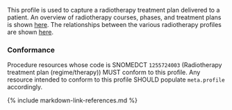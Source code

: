 This profile is used to capture a radiotherapy treatment plan delivered to a patient. An overview of radiotherapy courses, phases, and treatment plans is shown [here](overview.html#codex-rt-resource-profiles). The relationships between the various radiotherapy profiles are shown [here](overview.html#relationships-between-profiles).

### Conformance

Procedure resources whose code is SNOMEDCT `1255724003` (Radiotherapy treatment plan (regime/therapy)) MUST conform to this profile. Any resource intended to conform to this profile SHOULD populate `meta.profile` accordingly.

{% include markdown-link-references.md %}